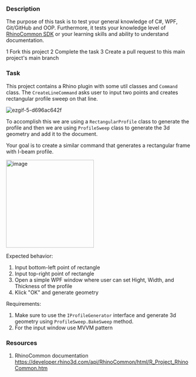 ### Description
The purpose of this task is to test your general knowledge of C#, WPF, Git/GitHub and OOP. Furthermore, it tests your knowledge level of [RhinoCommon SDK](https://developer.rhino3d.com/guides/rhinocommon/what-is-rhinocommon/) or your learning skills and ability to understand documentation.

1 Fork this project
2 Complete the task
3 Create a pull request to this main project's main branch

### Task
This project contains a Rhino plugin with some util classes and `Command` class. The `CreateLineCommand` asks user to input two points and creates rectangular profile sweep on that line.

![ezgif-5-d696ac642f](https://user-images.githubusercontent.com/86102616/220560063-90ecb6b8-a7c6-46da-ba1f-d2aa210b3e81.gif)

To accomplish this we are using a `RectangularProfile` class to generate the profile and then we are using `ProfileSweep` class to generate the 3d geometry and add it to the document.

Your goal is to create a similar command that generates a rectangular frame with I-beam profile.

<img width="239" alt="image" src="https://user-images.githubusercontent.com/86102616/220562503-e561ad38-f227-4e8a-b75f-92a17930a98a.png">

Expected behavior:
1. Input bottom-left point of rectangle
2. Input top-right point of rectangle
3. Open a simple WPF window where user can set Hight, Width, and Thickness of the profile
4. Klick "OK" and generate geometry

Requirements:
1. Make sure to use the `IProfileGenerator` interface and generate 3d geometry using `ProfileSweep.BakeSweep` method.
2. For the input window use MVVM pattern

### Resources
1. RhinoCommon documentation https://developer.rhino3d.com/api/RhinoCommon/html/R_Project_RhinoCommon.htm
